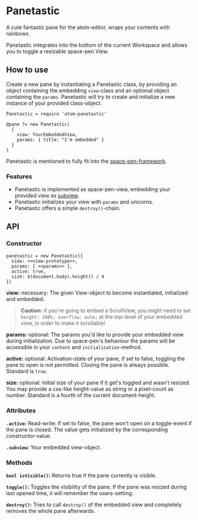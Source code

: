 # Panetastic

A cute fantastic pane for the atom-editor, wraps your contents with rainbows.

Panetastic integrates into the bottom of the current Workspace and allows you to toggle a resizable space-pen View.

## How to use

Create a new pane by instantiating a Panetastic class, by providing an object containing the embedding `view`-class and an optional object containing the `params`. Panetastic will try to create and initialize a new instance of your provided class-object.

    Panetastic = require 'atom-panetastic'

    @pane ?= new Panetastic(
      {
        view: YourEmbeddedView,
        params: { title: "I'm embedded" }
      }
    )

Panetastic is mentioned to fully fit into the [space-pen-framework](https://github.com/atom/space-pen).

### Features

- Panetastic is implemented as space-pen-view, embedding your provided view as [subview](https://github.com/atom/space-pen#subviews).
- Panetastic initializes your view with `params` and unicorns.
- Panetastic offers a simple `destroy()`-chain.

## API

### Constructor

    panetastic = new Panetastic({
      view: <<view-prototype>>,
      params: { <<params>> },
      active: true,
      size: $(document.body).height() / 4
    })

**view:** necessary: The given View-object to become instantiated, initialized and embedded.

> **Caution:** if you're going to embed a ScrollView, you might need to set `height: 100%; overflow: auto;` at the top-level of your embedded view, in order to make it scrollable!

**params:** optional: The params you'd like to provide your embedded view during initialization. Due to space-pen's behaviour the params will be accessible in your `content` and `initialization`-method.

**active:** optional: Activation-state of your pane, if set to false, toggling the pane to open is not permitted. Closing the pane is always possible. Standard is `true`.

**size:** optional: Initial size of your pane if it get's toggled and wasn't resized. You may provide a css-like height-value as string or a pixel-count as number. Standard is a fourth of the current document-height.

### Attributes

**`.active`:** Read-write: If set to false, the pane won't open on a toggle-event if the pane is closed. The value gets initialized by the corresponding constructor-value.

**`.subview`:** Your embedded view-object.

### Methods

**`bool isVisible()`:** Returns true if the pane currently is visible.

**`toggle()`:** Toggles the visibility of the pane. If the pane was resized during last opened time, it will remember the users-setting.

**`destroy()`:** Tries to call `destroy()` of the embedded view and completely removes the whole pane afterwards.
